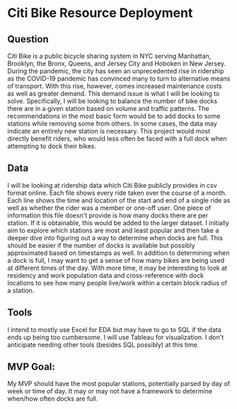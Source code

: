 # Citi Bike Resource Deployment

## Question
Citi Bike is a public bicycle sharing system in NYC serving Manhattan, Brooklyn, the Bronx, Queens, and Jersey City and Hoboken in New Jersey. During the pandemic, the city has seen an unprecedented rise in ridership as the COVID-19 pandemic has convinced many to turn to alternative means of transport. With this rise, however, comes increased maintenance costs as well as greater demand. This demand issue is what I will be looking to solve. Specifically, I will be looking to balance the number of bike docks there are in a given station based on volume and traffic patterns. The recommendations in the most basic form would be to add docks to some stations while removing some from others. In some cases, the data may indicate an entirely new station is necessary. This project would most directly benefit riders, who would less often be faced with a full dock when attempting to dock their bikes.  

## Data
I will be looking at ridership data which Citi Bike publicly provides in csv format online. Each file shows every ride taken over the course of a month. Each line shows the time and location of the start and end of a single ride as well as whether the rider was a member or one-off user. One piece of information this file doesn't provide is how many docks there are per station. If it is obtainable, this would be added to the larger dataset. I initially aim to explore which stations are most and least popular and then take a deeper dive into figuring out a way to determine when docks are full. This should be easier if the number of docks is available but possibly approximated based on timestamps as well. In addition to determining when a dock is full, I may want to get a sense of how many bikes are being used at different times of the day. With more time, it may be interesting to look at residency and work population data and cross-reference with dock locations to see how many people live/work within a certain block radius of a station.   

## Tools
I intend to mostly use Excel for EDA but may have to go to SQL if the data ends up being too cumbersome. I will use Tableau for visualization. I don't anticipate needing other tools (besides SQL possibly) at this time.  

## MVP Goal:
My MVP should have the most popular stations, potentially parsed by day of week or time of day. It may or may not have a framework to determine when/how often docks are full.  
